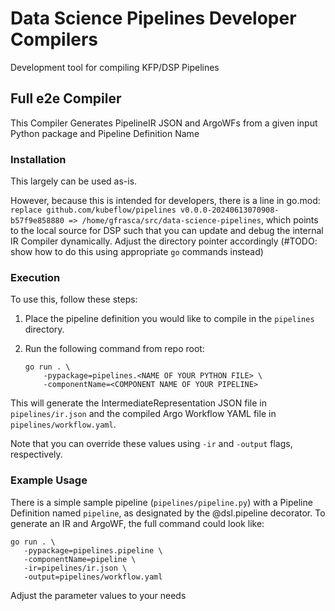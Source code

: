 # Data Science Pipelines Developer Compilers

Development tool for compiling KFP/DSP Pipelines

## Full e2e Compiler

This Compiler Generates PipelineIR JSON and ArgoWFs from a given input Python package and Pipeline Definition Name


### Installation
This largely can be used as-is.

However, because this is intended for developers, there is a line in go.mod:
`replace github.com/kubeflow/pipelines v0.0.0-20240613070908-b57f9e858880 => /home/gfrasca/src/data-science-pipelines`, which points to the local source for DSP such that you can update and debug the internal IR Compiler dynamically.   Adjust the directory pointer accordingly (#TODO: show how to do this using appropriate `go` commands instead)

### Execution
 
To use this, follow these steps:
1. Place the pipeline definition you would like to compile in the `pipelines` directory.

2. Run the following command from repo root: 
    ```
    go run . \
        -pypackage=pipelines.<NAME OF YOUR PYTHON FILE> \
        -componentName=<COMPONENT NAME OF YOUR PIPELINE>
    ```


This will generate the IntermediateRepresentation JSON file in `pipelines/ir.json` and the compiled Argo Workflow YAML file in `pipelines/workflow.yaml`.  

Note that you can override these values using `-ir` and `-output` flags, respectively.


### Example Usage
There is a simple sample pipeline (`pipelines/pipeline.py`) with a Pipeline Definition named `pipeline`, as designated by the @dsl.pipeline decorator.  To generate an IR and ArgoWF, the full command could look like:
```
go run . \
   -pypackage=pipelines.pipeline \
   -componentName=pipeline \
   -ir=pipelines/ir.json \
   -output=pipelines/workflow.yaml
```

Adjust the parameter values to your needs

